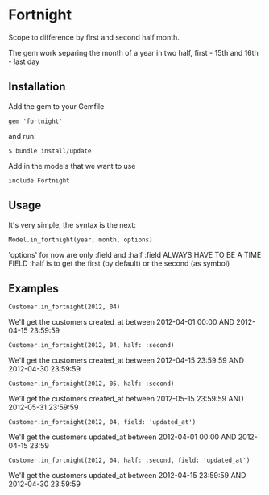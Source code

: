 # Fortnight

Scope to difference by first and second half month.

The gem work separing the month of a year in two half, first - 15th and 16th - last day

## Installation

Add the gem to your Gemfile

    gem 'fortnight'

and run:

    $ bundle install/update

Add in the models that we want to use

    include Fortnight

## Usage

It's very simple, the syntax is the next:

    Model.in_fortnight(year, month, options)

'options' for now are only :field and :half
    :field ALWAYS HAVE TO BE A TIME FIELD
    :half is to get the first (by default) or the second (as symbol)

## Examples

    Customer.in_fortnight(2012, 04)
We'll get the customers created_at between 2012-04-01 00:00 AND 2012-04-15 23:59:59

    Customer.in_fortnight(2012, 04, half: :second)
We'll get the customers created_at between 2012-04-15 23:59:59 AND 2012-04-30 23:59:59

    Customer.in_fortnight(2012, 05, half: :second)
We'll get the customers created_at between 2012-05-15 23:59:59 AND 2012-05-31 23:59:59

    Customer.in_fortnight(2012, 04, field: 'updated_at')
We'll get the customers updated_at between 2012-04-01 00:00 AND 2012-04-15 23:59

    Customer.in_fortnight(2012, 04, half: :second, field: 'updated_at')
We'll get the customers updated_at between 2012-04-15 23:59:59 AND 2012-04-30 23:59:59

